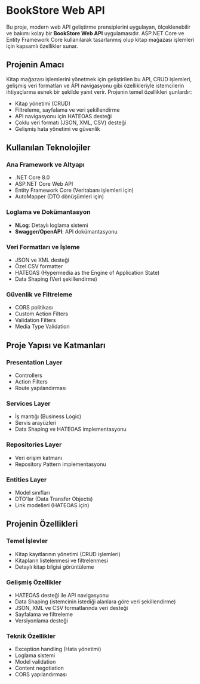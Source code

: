 # BookStore Web API

Bu proje, modern web API geliştirme prensiplerini uygulayan, ölçeklenebilir ve bakımı kolay bir **BookStore Web API** uygulamasıdır. ASP.NET Core ve Entity Framework Core kullanılarak tasarlanmış olup kitap mağazası işlemleri için kapsamlı özellikler sunar.

## Projenin Amacı
Kitap mağazası işlemlerini yönetmek için geliştirilen bu API, CRUD işlemleri, gelişmiş veri formatları ve API navigasyonu gibi özellikleriyle istemcilerin ihtiyaçlarına esnek bir şekilde yanıt verir. Projenin temel özellikleri şunlardır:
- Kitap yönetimi (CRUD)
- Filtreleme, sayfalama ve veri şekillendirme
- API navigasyonu için HATEOAS desteği
- Çoklu veri formatı (JSON, XML, CSV) desteği
- Gelişmiş hata yönetimi ve güvenlik

## Kullanılan Teknolojiler
### Ana Framework ve Altyapı
- .NET Core 8.0
- ASP.NET Core Web API
- Entity Framework Core (Veritabanı işlemleri için)
- AutoMapper (DTO dönüşümleri için)

### Loglama ve Dokümantasyon
- **NLog**: Detaylı loglama sistemi
- **Swagger/OpenAPI**: API dokümantasyonu

### Veri Formatları ve İşleme
- JSON ve XML desteği
- Özel CSV formatter
- HATEOAS (Hypermedia as the Engine of Application State)
- Data Shaping (Veri şekillendirme)

### Güvenlik ve Filtreleme
- CORS politikası
- Custom Action Filters
- Validation Filters
- Media Type Validation

## Proje Yapısı ve Katmanları
### Presentation Layer
- Controllers
- Action Filters
- Route yapılandırması

### Services Layer
- İş mantığı (Business Logic)
- Servis arayüzleri
- Data Shaping ve HATEOAS implementasyonu

### Repositories Layer
- Veri erişim katmanı
- Repository Pattern implementasyonu

### Entities Layer
- Model sınıfları
- DTO'lar (Data Transfer Objects)
- Link modelleri (HATEOAS için)

## Projenin Özellikleri
### Temel İşlevler
- Kitap kayıtlarının yönetimi (CRUD işlemleri)
- Kitapların listelenmesi ve filtrelenmesi
- Detaylı kitap bilgisi görüntüleme

### Gelişmiş Özellikler
- HATEOAS desteği ile API navigasyonu
- Data Shaping (istemcinin istediği alanlara göre veri şekillendirme)
- JSON, XML ve CSV formatlarında veri desteği
- Sayfalama ve filtreleme
- Versiyonlama desteği

### Teknik Özellikler
- Exception handling (Hata yönetimi)
- Loglama sistemi
- Model validation
- Content negotiation
- CORS yapılandırması

